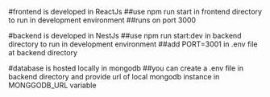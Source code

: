 #frontend is developed in ReactJs
##use npm run start in frontend directory to run in development environment
##runs on port 3000

#backend is developed in NestJs
##use npm run start:dev in backend directory to run in development environment
##add PORT=3001 in .env file at backend directory

#database is hosted locally in mongodb
##you can create a .env file in backend directory and provide url of local mongodb instance in MONGGODB_URL variable
